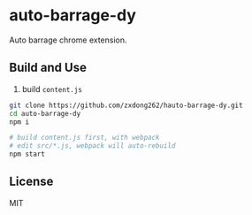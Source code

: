 # auto-barrage-dy
Auto barrage chrome extension.

## Build and Use

1. build `content.js`
```bash
git clone https://github.com/zxdong262/hauto-barrage-dy.git
cd auto-barrage-dy
npm i

# build content.js first, with webpack
# edit src/*.js, webpack will auto-rebuild
npm start

```

## License
MIT

